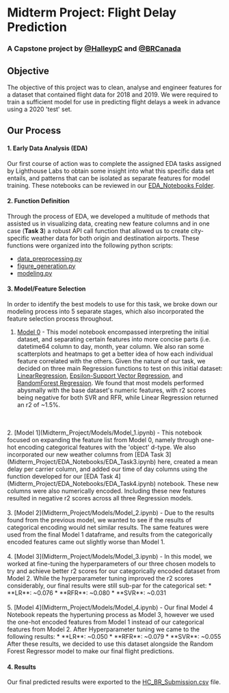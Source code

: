 # Midterm Project: Flight Delay Prediction
### A Capstone project by [@HalleypC](https://github.com/HalleypC) and [@BRCanada](https://github.com/BRCanada)

## Objective
The objective of this project was to clean, analyse and engineer features for a dataset that contained flight data for 2018 and 2019. We were required to train a sufficient model for use in predicting flight delays a week in advance using a 2020 'test' set. 

## Our Process
#### 1. Early Data Analysis (EDA)
Our first course of action was to complete the assigned EDA tasks assigned by Lighthouse Labs to obtain some insight into what this specific data set entails, and patterns that can be isolated as separate features for model training. These notebooks can be reviewed in our [EDA_Notebooks Folder](Midterm_Project/EDA_Notebooks).

#### 2. Function Definition
Through the process of EDA, we developed a multitude of methods that assisted us in visualizing data, creating new feature columns and in one case (**Task 3**) a robust API call function that allowed us to create city-specific weather data for both origin and destination airports. These functions were organized into the following python scripts:
*    [data_preprocessing.py](Midterm_Project/src/modules/data_preprocessing.py)
*    [figure_generation.py](Midterm_Project/src/modules/figure_generation.py)
*    [modeling.py](Midterm_Project/src/modules/modeling.py)

#### 3. Model/Feature Selection
In order to identify the best models to use for this task, we broke down our modeling process into 5 separate stages, which also incorporated the feature selection process throughout.

1. [Model 0](Midterm_Project/Models/Model_0.ipynb) - This model notebook encompassed interpreting the initial dataset, and separating certain features into more concise parts (i.e. datetime64 column to day, month, year column. We also ran some scatterplots and heatmaps to get a better idea of how each individual feature correlated with the others. Given the nature of our task, we decided on three main Regression functions to test on this initial dataset: [LinearRegression](https://scikit-learn.org/stable/modules/generated/sklearn.linear_model.LinearRegression.html), [Epsilon-Support Vector Regression](https://scikit-learn.org/stable/modules/generated/sklearn.svm.SVR.html?highlight=svr#sklearn.svm.SVR), and [RandomForest Regression](https://scikit-learn.org/stable/modules/generated/sklearn.ensemble.RandomForestRegressor.html?highlight=random+forest+regressor#sklearn.ensemble.RandomForestRegressor). We found that most models performed abysmally with the base dataset's numeric features, with r2 scores being negative for both SVR and RFR, while Linear Regression returned an r2 of ~1.5%.
<br>
<br>
2. [Model 1](Midterm_Project/Models/Model_1.ipynb) - This notebook focused on expanding the feature list from Model 0, namely through one-hot encoding categorical features with the 'object' d-type. We also incorporated our new weather columns from [EDA Task 3](Midterm_Project/EDA_Notebooks/EDA_Task3.ipynb) here, created a mean delay per carrier column, and added our time of day columns using the function developed for our [EDA Task 4](Midterm_Project/EDA_Notebooks/EDA_Task4.ipynb) notebook. These new columns were also numerically encoded. Including these new features resulted in negative r2 scores across all three Regression models.
<br>
<br>
3. [Model 2](Midterm_Project/Models/Model_2.ipynb) - Due to the results found from the previous model, we wanted to see if the results of categorical encoding would net similar results. The same features were used from the final Model 1 dataframe, and results from the categorically encoded features came out slightly worse than Model 1.
<br>
<br>
4. [Model 3](Midterm_Project/Models/Model_3.ipynb) - In this model, we worked at fine-tuning the hyperparameters of our three chosen models to try and achieve better r2 scores for our categorically encoded dataset from Model 2. While the hyperparameter tuning improved the r2 scores considerably, our final results were still sub-par for the categorical set:
    *    **LR**: ~0.076
    *    **RFR**: ~0.080
    *    **SVR**: ~0.031
<br>
<br>
5. [Model 4](Midterm_Project/Models/Model_4.ipynb) - Our final Model 4 Notebook repeats the hypertuning process as Model 3, however we used the one-hot encoded features from Model 1 instead of our categorical features from Model 2. After Hyperparameter tuning we came to the following results:
    *    **LR**: ~0.050
    *    **RFR**: ~0.079
    *    **SVR**: ~0.055
    <br>
After these results, we decided to use this dataset alongside the      Random Forest Regressor model to make our final flight predictions.

#### 4. Results
Our final predicted results were exported to the [HC_BR_Submission.csv](Midterm_Project/data/HC_BR_Submission.csv) file. 



